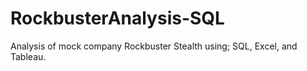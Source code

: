 # RockbusterAnalysis-SQL
Analysis of mock company Rockbuster Stealth using; SQL, Excel, and Tableau.

